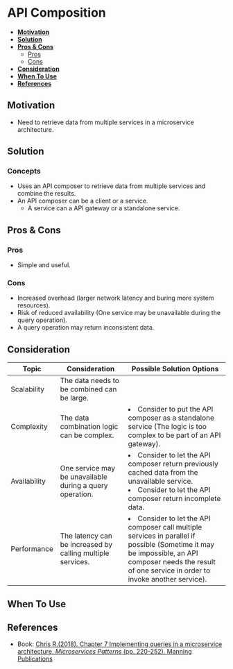# API Composition

- [**Motivation**](#motivation)
- [**Solution**](#solution)
- [**Pros & Cons**](#pros--cons)
   - [Pros](#pros)
   - [Cons](#cons)
- [**Consideration**](#consideration)
- [**When To Use**](#when-to-use)
- [**References**](#references)

## Motivation
- Need to retrieve data from multiple services in a microservice architecture.

## Solution
### Concepts
- Uses an API composer to retrieve data from multiple services and combine the results.
- An API composer can be a client or a service.
   - A service can a API gateway or a standalone service.
   
## Pros & Cons
### Pros
- Simple and useful.

### Cons
- Increased overhead (larger network latency and buring more system resources).
- Risk of reduced availability (One service may be unavailable during the query operation).
- A query operation may return inconsistent data.

## Consideration
| Topic | Consideration | Possible Solution Options |
|----|-----|-----|
| Scalability | The data needs to be combined can be large. | |
| Complexity | The data combination logic can be complex. | <li>Consider to put the API composer as a standalone service (The logic is too complex to be part of an API gateway). |
| Availability | One service may be unavailable during a query operation. | <li>Consider to let the API composer return previously cached data from the unavailable service.<li>Consider to let the API composer return incomplete data. |
| Performance | The latency can be increased by calling multiple services. | <li>Consider to let the API composer call multiple services in parallel if possible (Sometime it may be impossible, an API composer needs the result of one service in order to invoke another service). |

## When To Use
## References
- Book: [Chris R.(2018). Chapter 7 Implementing queries in a microservice architecture, *Microservices Patterns* (pp. 220-252). Manning Publications](https://www.manning.com/books/microservices-patterns)
